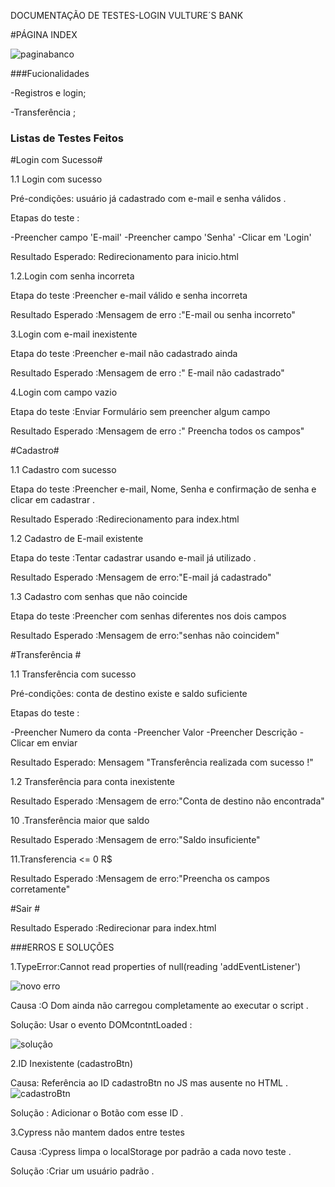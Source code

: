 DOCUMENTAÇÃO DE TESTES-LOGIN VULTURE´S BANK

#PÁGINA INDEX

![paginabanco](https://github.com/user-attachments/assets/4bc57c56-e53d-4124-a66a-398d7b5a5acd)






###Fucionalidades 

-Registros e login;

-Transferência ;


### Listas de Testes Feitos 


#Login com Sucesso#

1.1 Login com sucesso 

Pré-condições: usuário já cadastrado com e-mail e senha válidos .

Etapas do teste :

-Preencher campo 'E-mail'
-Preencher campo 'Senha'
-Clicar em 'Login'

Resultado Esperado: Redirecionamento para inicio.html 

1.2.Login com senha incorreta 

Etapa do teste :Preencher e-mail válido e senha incorreta 

Resultado Esperado :Mensagem de erro :"E-mail ou senha incorreto"


3.Login com e-mail inexistente 

Etapa do teste :Preencher e-mail não cadastrado ainda 

Resultado Esperado :Mensagem de erro :" E-mail não cadastrado"

4.Login com campo vazio

Etapa do teste :Enviar Formulário sem preencher algum campo 

Resultado Esperado :Mensagem de erro :" Preencha todos os campos"



#Cadastro#

1.1 Cadastro com sucesso 

Etapa do teste :Preencher e-mail, Nome, Senha e confirmação de senha e clicar em cadastrar .

Resultado Esperado :Redirecionamento para index.html 


1.2 Cadastro de E-mail existente

Etapa do teste :Tentar cadastrar usando e-mail já utilizado .

Resultado Esperado :Mensagem de erro:"E-mail já cadastrado"


1.3 Cadastro com senhas que não coincide 

Etapa do teste :Preencher com senhas diferentes nos dois campos 

Resultado Esperado :Mensagem de erro:"senhas não coincidem"



#Transferência #


1.1 Transferência com sucesso

Pré-condições: conta de destino existe e saldo suficiente 

Etapas do teste :

-Preencher Numero da conta 
-Preencher Valor 
-Preencher Descrição
-Clicar em enviar 

Resultado Esperado: Mensagem "Transferência realizada com sucesso !"

1.2 Transferência para conta inexistente

Resultado Esperado :Mensagem de erro:"Conta de destino não encontrada"

10 .Transferência maior que saldo

Resultado Esperado :Mensagem de erro:"Saldo insuficiente"

11.Transferencia <=  0 R$

Resultado Esperado :Mensagem de erro:"Preencha os campos corretamente"


#Sair #

Resultado Esperado :Redirecionar para index.html



###ERROS E SOLUÇÕES 

1.TypeError:Cannot read properties of null(reading 'addEventListener')

![novo erro](https://github.com/user-attachments/assets/a940ed31-3b6d-40c8-af45-70290b9cb77c)

Causa :O Dom ainda não carregou completamente ao executar o script .

Solução: Usar o evento DOMcontntLoaded :


![solução](https://github.com/user-attachments/assets/79d52ff5-4239-442e-930b-bce6dc8c1be0)


2.ID Inexistente (cadastroBtn)

Causa: Referência ao ID cadastroBtn no JS mas ausente no HTML .
![cadastroBtn](https://github.com/user-attachments/assets/cdfe744b-6f36-45fa-a286-818d15c69c9f)

Solução : Adicionar o Botão com esse ID .


3.Cypress não mantem dados entre testes 

Causa :Cypress limpa o localStorage por padrão a cada novo teste .

Solução :Criar um usuário padrão .


